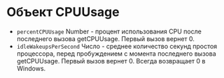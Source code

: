 # Объект CPUUsage

* `percentCPUUsage` Number - процент использования CPU после последнего вызова getCPUUsage. Первый вызов вернет 0.
* `idleWakeupsPerSecond` Число - среднее количество секунд простоя процессора, перед пробуждением с момента последнего вызова getCPUUsage. Первый вызов вернет 0. Всегда возвращает 0 в Windows.
